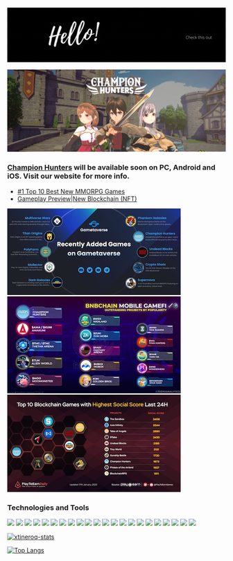 ![header](https://raw.githubusercontent.com/xtineroq/xtineroq/master/GitHub-header.gif)

![championhunters](https://raw.githubusercontent.com/xtineroq/xtineroq/master/ch-banner.png)

### [Champion Hunters](https://championhuntersgame.com/) will be available soon on PC, Android and iOS. Visit our website for more info.
- [#1 Top 10 Best New MMORPG Games](https://www.youtube.com/watch?v=zs7Mp_-msgs)
- [Gameplay Preview|New Blockchain (NFT)](https://www.youtube.com/watch?v=6tmBdudo1Lg)

![gametaverse](https://raw.githubusercontent.com/xtineroq/xtineroq/master/pic1.jpg) ![genx](https://raw.githubusercontent.com/xtineroq/xtineroq/master/pic2.jpg) ![p2e](https://raw.githubusercontent.com/xtineroq/xtineroq/master/pic3.jpg)

### Technologies and Tools
![](https://img.shields.io/badge/HTML-informational?style=flat&logo=html5&logoColor=white&color=006666)
![](https://img.shields.io/badge/CSS-informational?style=flat&logo=css3&logoColor=white&color=006666)
![](https://img.shields.io/badge/Sass-informational?style=flat&logo=sass&logoColor=white&color=006666)
![](https://img.shields.io/badge/JavaScript-informational?style=flat&logo=javascript&logoColor=white&color=006666)
![](https://img.shields.io/badge/NodeJS-informational?style=flat&logo=node.js&logoColor=white&color=006666)
![](https://img.shields.io/badge/Express-informational?style=flat&logo=express&logoColor=white&color=006666)
![](https://img.shields.io/badge/Python-informational?style=flat&logo=python&logoColor=white&color=006666)
![](https://img.shields.io/badge/Git-informational?style=flat&logo=git&logoColor=white&color=006666)
![](https://img.shields.io/badge/MySQL-informational?style=flat&logo=mysql&logoColor=white&color=006666)
![](https://img.shields.io/badge/MongoDB-informational?style=flat&logo=mongodb&logoColor=white&color=006666)
![](https://img.shields.io/badge/React-informational?style=flat&logo=react&logoColor=white&color=006666)
![](https://img.shields.io/badge/NextJS-informational?style=flat&logo=next.js&logoColor=white&color=006666)
![](https://img.shields.io/badge/Tailwind-informational?style=flat&logo=tailwind-css&logoColor=white&color=006666)
![](https://img.shields.io/badge/MaterialUI-informational?style=flat&logo=material-ui&logoColor=white&color=006666)
![](https://img.shields.io/badge/Redux-informational?style=flat&logo=redux&logoColor=white&color=006666)
![](https://img.shields.io/badge/Expo-informational?style=flat&logo=expo&logoColor=white&color=006666)
![](https://img.shields.io/badge/Docker-informational?style=flat&logo=docker&logoColor=white&color=006666)
![](https://img.shields.io/badge/Firebase-informational?style=flat&logo=firebase&logoColor=white&color=006666)
![](https://img.shields.io/badge/Heroku-informational?style=flat&logo=heroku&logoColor=white&color=006666)
![](https://img.shields.io/badge/Wordpress-informational?style=flat&logo=wordpress&logoColor=white&color=006666)
![](https://img.shields.io/badge/InVision-informational?style=flat&logo=invision&logoColor=white&color=006666)
![](https://img.shields.io/badge/JIRA-informational?style=flat&logo=jira-software&logoColor=white&color=006666)


[![xtineroq-stats](https://github-readme-stats.vercel.app/api?username=xtineroq&count_private=true&show_icons=true&theme=gotham)](https://github.com/xtineroq/github-readme-stats)

[![Top Langs](https://github-readme-stats.vercel.app/api/top-langs/?username=xtineroq&layout=compact&theme=gotham)](https://github.com/xtineroq/github-readme-stats)
